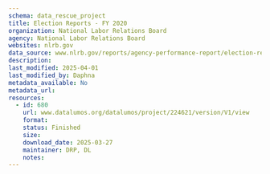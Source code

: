 ```yaml
---
schema: data_rescue_project 
title: Election Reports - FY 2020
organization: National Labor Relations Board
agency: National Labor Relations Board
websites: nlrb.gov
data_source: www.nlrb.gov/reports/agency-performance-report/election-reports/election-reports-fy-2020
description: 
last_modified: 2025-04-01
last_modified_by: Daphna
metadata_available: No
metadata_url: 
resources:
  - id: 680
    url: www.datalumos.org/datalumos/project/224621/version/V1/view
    format: 
    status: Finished
    size: 
    download_date: 2025-03-27
    maintainer: DRP, DL
    notes: 
---
```


